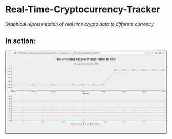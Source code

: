 # Real-Time-Cryptocurrency-Tracker
###### Graphical representation of real time crypto data to different currency
## In action:
![](https://github.com/amit-k-yadav/Real-Time-Cryptocurrency-Tracker/blob/master/crypto_in_USD.gif)
